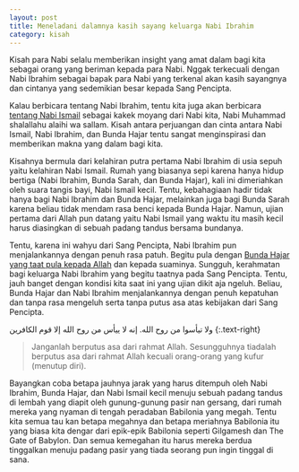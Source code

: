 ```yaml
--- 
layout: post
title: Meneladani dalamnya kasih sayang keluarga Nabi Ibrahim
category: kisah
--- 
```


Kisah para Nabi selalu memberikan insight yang amat dalam bagi kita sebagai orang yang beriman kepada para Nabi. Nggak terkecuali dengan Nabi Ibrahim sebagai bapak para Nabi yang terkenal akan kasih sayangnya dan cintanya yang sedemikian besar kepada Sang Pencipta.

Kalau berbicara tentang Nabi Ibrahim, tentu kita juga akan berbicara [tentang Nabi Ismail](https://sanguinis07.blogspot.com) sebagai kakek moyang dari Nabi kita, Nabi Muhammad shalallahu alaihi wa sallam. Kisah antara perjuangan dan cinta antara Nabi Ismail, Nabi Ibrahim, dan Bunda Hajar tentu sangat menginspirasi dan memberikan makna yang dalam bagi kita.

Kisahnya bermula dari kelahiran putra pertama Nabi Ibrahim di usia sepuh yaitu kelahiran Nabi Ismail. Rumah yang biasanya sepi karena hanya hidup bertiga (Nabi Ibrahim, Bunda Sarah, dan Bunda Hajar), kali ini dimeriahkan oleh suara tangis bayi, Nabi Ismail kecil. Tentu, kebahagiaan hadir tidak hanya bagi Nabi Ibrahim dan Bunda Hajar, melainkan juga bagi Bunda Sarah karena beliau tidak mendam rasa benci kepada Bunda Hajar. Namun, ujian pertama dari Allah pun datang yaitu Nabi Ismail yang waktu itu masih kecil harus diasingkan di sebuah padang tandus bersama bundanya.

Tentu, karena ini wahyu dari Sang Pencipta, Nabi Ibrahim pun menjalankannya dengan penuh rasa patuh. Begitu pula dengan [Bunda Hajar yang taat pula kepada Allah](https://renitaoktavia.com) dan kepada suaminya. Sungguh, kerahmatan bagi keluarga Nabi Ibrahim yang begitu taatnya pada Sang Pencipta. Tentu, jauh banget dengan kondisi kita saat ini yang ujian dikit aja ngeluh. Beliau, Bunda Hajar dan Nabi Ibrahim menjalankannya dengan penuh kepatuhan dan tanpa rasa mengeluh serta tanpa putus asa atas kebijakan dari Sang Pencipta.

ولا تيأسوا من روح الله. إنه لا ييأس من روح الله إلا قوم الكافرين
{:.text-right}

> Janganlah berputus asa dari rahmat Allah. Sesungguhnya tiadalah berputus asa dari rahmat Allah kecuali orang-orang yang kufur (menutup diri).

Bayangkan coba betapa jauhnya jarak yang harus ditempuh oleh Nabi Ibrahim, Bunda Hajar, dan Nabi Ismail kecil menuju sebuah padang tandus di lembah yang diapit oleh gunung-gunung pasir nan gersang, dari rumah mereka yang nyaman di tengah peradaban Babilonia yang megah. Tentu kita semua tau kan betapa megahnya dan betapa meriahnya Babilonia itu yang biasa kita dengar dari epik-epik Babilonia seperti Gilgamesh dan The Gate of Babylon. Dan semua kemegahan itu harus mereka berdua tinggalkan menuju padang pasir yang tiada seorang pun ingin tinggal di sana.
